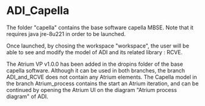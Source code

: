 # ADI_Capella
The folder "capella" contains the base software capella MBSE. Note that it requires java jre-8u221 in order to be launched.

Once launched, by chosing the workspace "workspace", the user will be able to see and modify the model of ADI and its related library : RCVE.

The Atrium VP v1.0.0 has been added in the dropins folder of the base capella software. Although it can be used in both branches, the branch ADI_and_RCVE does not contain any Atrium elements. The Capella model in the branch Atrium_process contains the start an Atrium iteration, and can be continued by opening the Atrium UI on the diagram "Atrium process diagram" of ADI.
